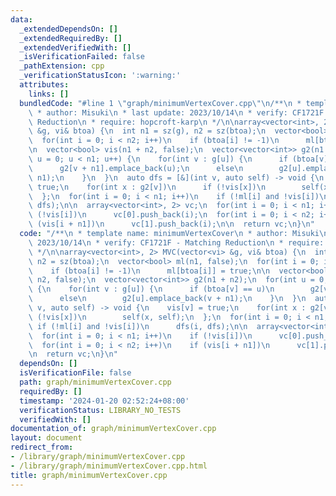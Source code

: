 ```yaml
---
data:
  _extendedDependsOn: []
  _extendedRequiredBy: []
  _extendedVerifiedWith: []
  _isVerificationFailed: false
  _pathExtension: cpp
  _verificationStatusIcon: ':warning:'
  attributes:
    links: []
  bundledCode: "#line 1 \"graph/minimumVertexCover.cpp\"\n/**\n * template name: minimumVertexCover\n\
    \ * author: Misuki\n * last update: 2023/10/14\n * verify: CF1721F - Matching\
    \ Reduction\n * require: hopcroft-karp\n */\n\narray<vector<int>, 2> MVC(vector<vi>\
    \ &g, vi& btoa) {\n  int n1 = sz(g), n2 = sz(btoa);\n  vector<bool> ml(n1, false);\n\
    \  for(int i = 0; i < n2; i++)\n    if (btoa[i] != -1)\n      ml[btoa[i]] = true;\n\
    \n  vector<bool> vis(n1 + n2, false);\n  vector<vector<int>> g2(n1 + n2);\n  for(int\
    \ u = 0; u < n1; u++) {\n    for(int v : g[u]) {\n      if (btoa[v] == u)\n  \
    \      g2[v + n1].emplace_back(u);\n      else\n        g2[u].emplace_back(v +\
    \ n1);\n    }\n  }\n  auto dfs = [&](int v, auto self) -> void {\n    vis[v] =\
    \ true;\n    for(int x : g2[v])\n      if (!vis[x])\n        self(x, self);\n\
    \  };\n  for(int i = 0; i < n1; i++)\n    if (!ml[i] and !vis[i])\n      dfs(i,\
    \ dfs);\n\n  array<vector<int>, 2> vc;\n  for(int i = 0; i < n1; i++)\n    if\
    \ (!vis[i])\n      vc[0].push_back(i);\n  for(int i = 0; i < n2; i++)\n    if\
    \ (vis[i + n1])\n      vc[1].push_back(i);\n\n  return vc;\n}\n"
  code: "/**\n * template name: minimumVertexCover\n * author: Misuki\n * last update:\
    \ 2023/10/14\n * verify: CF1721F - Matching Reduction\n * require: hopcroft-karp\n\
    \ */\n\narray<vector<int>, 2> MVC(vector<vi> &g, vi& btoa) {\n  int n1 = sz(g),\
    \ n2 = sz(btoa);\n  vector<bool> ml(n1, false);\n  for(int i = 0; i < n2; i++)\n\
    \    if (btoa[i] != -1)\n      ml[btoa[i]] = true;\n\n  vector<bool> vis(n1 +\
    \ n2, false);\n  vector<vector<int>> g2(n1 + n2);\n  for(int u = 0; u < n1; u++)\
    \ {\n    for(int v : g[u]) {\n      if (btoa[v] == u)\n        g2[v + n1].emplace_back(u);\n\
    \      else\n        g2[u].emplace_back(v + n1);\n    }\n  }\n  auto dfs = [&](int\
    \ v, auto self) -> void {\n    vis[v] = true;\n    for(int x : g2[v])\n      if\
    \ (!vis[x])\n        self(x, self);\n  };\n  for(int i = 0; i < n1; i++)\n   \
    \ if (!ml[i] and !vis[i])\n      dfs(i, dfs);\n\n  array<vector<int>, 2> vc;\n\
    \  for(int i = 0; i < n1; i++)\n    if (!vis[i])\n      vc[0].push_back(i);\n\
    \  for(int i = 0; i < n2; i++)\n    if (vis[i + n1])\n      vc[1].push_back(i);\n\
    \n  return vc;\n}\n"
  dependsOn: []
  isVerificationFile: false
  path: graph/minimumVertexCover.cpp
  requiredBy: []
  timestamp: '2024-01-20 02:52:24+08:00'
  verificationStatus: LIBRARY_NO_TESTS
  verifiedWith: []
documentation_of: graph/minimumVertexCover.cpp
layout: document
redirect_from:
- /library/graph/minimumVertexCover.cpp
- /library/graph/minimumVertexCover.cpp.html
title: graph/minimumVertexCover.cpp
---
```

